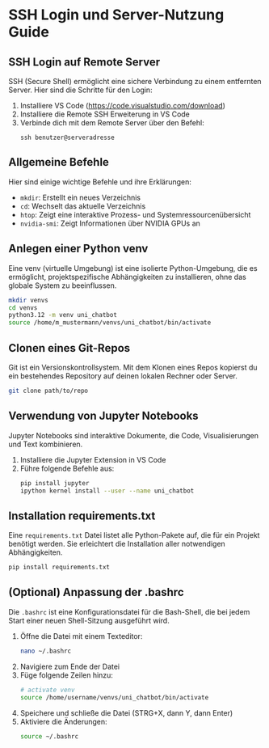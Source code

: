 # SSH Login und Server-Nutzung Guide

## SSH Login auf Remote Server

SSH (Secure Shell) ermöglicht eine sichere Verbindung zu einem entfernten Server. Hier sind die Schritte für den Login:

1. Installiere VS Code (https://code.visualstudio.com/download)
2. Installiere die Remote SSH Erweiterung in VS Code
3. Verbinde dich mit dem Remote Server über den Befehl:
   ```
   ssh benutzer@serveradresse
   ```

## Allgemeine Befehle

Hier sind einige wichtige Befehle und ihre Erklärungen:

- `mkdir`: Erstellt ein neues Verzeichnis
- `cd`: Wechselt das aktuelle Verzeichnis
- `htop`: Zeigt eine interaktive Prozess- und Systemressourcenübersicht
- `nvidia-smi`: Zeigt Informationen über NVIDIA GPUs an

## Anlegen einer Python venv

Eine venv (virtuelle Umgebung) ist eine isolierte Python-Umgebung, die es ermöglicht, projektspezifische Abhängigkeiten zu installieren, ohne das globale System zu beeinflussen.

```bash
mkdir venvs
cd venvs
python3.12 -m venv uni_chatbot
source /home/m_mustermann/venvs/uni_chatbot/bin/activate
```

## Clonen eines Git-Repos

Git ist ein Versionskontrollsystem. Mit dem Klonen eines Repos kopierst du ein bestehendes Repository auf deinen lokalen Rechner oder Server.

```bash
git clone path/to/repo
```

## Verwendung von Jupyter Notebooks

Jupyter Notebooks sind interaktive Dokumente, die Code, Visualisierungen und Text kombinieren.

1. Installiere die Jupyter Extension in VS Code
2. Führe folgende Befehle aus:
   ```bash
   pip install jupyter
   ipython kernel install --user --name uni_chatbot
   ```

## Installation requirements.txt

Eine `requirements.txt` Datei listet alle Python-Pakete auf, die für ein Projekt benötigt werden. Sie erleichtert die Installation aller notwendigen Abhängigkeiten.
```bash
pip install requirements.txt
```

## (Optional) Anpassung der .bashrc

Die `.bashrc` ist eine Konfigurationsdatei für die Bash-Shell, die bei jedem Start einer neuen Shell-Sitzung ausgeführt wird.

1. Öffne die Datei mit einem Texteditor:
   ```bash
   nano ~/.bashrc
   ```
2. Navigiere zum Ende der Datei
3. Füge folgende Zeilen hinzu:
   ```bash
   # activate venv
   source /home/username/venvs/uni_chatbot/bin/activate
   ```
4. Speichere und schließe die Datei (STRG+X, dann Y, dann Enter)
5. Aktiviere die Änderungen:
   ```bash
   source ~/.bashrc
   ```